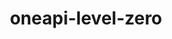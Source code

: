 ---
title: "oneapi-level-zero"
layout: cache
categories: [package, develop-2024-02-25]
meta: {"versions": ["1.9.9"], "compilers": ["oneapi@=2024.0.0"], "oss": ["ubuntu22.04"], "platforms": ["linux"], "targets": ["x86_64_v3"], "stacks": ["e4s-oneapi", "root"], "num_specs": 1, "num_specs_by_stack": {"root": 1, "e4s-oneapi": 1}}
spec_details: [{"hash": "sgachz6hkvw3wopec6nyhlgvqric6xhj", "compiler": "oneapi@=2024.0.0", "versions": ["1.9.9"], "os": "ubuntu22.04", "platform": "linux", "target": "x86_64_v3", "variants": ["build_system=cmake", "build_type=Release", "generator=make", "~ipo"], "stacks": ["root", "e4s-oneapi"], "size": "-", "tarball": "https://binaries.spack.io/develop-2024-02-25/build_cache/linux-ubuntu22.04-x86_64_v3/oneapi-2024.0.0/oneapi-level-zero-1.9.9/linux-ubuntu22.04-x86_64_v3-oneapi-2024.0.0-oneapi-level-zero-1.9.9-sgachz6hkvw3wopec6nyhlgvqric6xhj.spack"}]
---